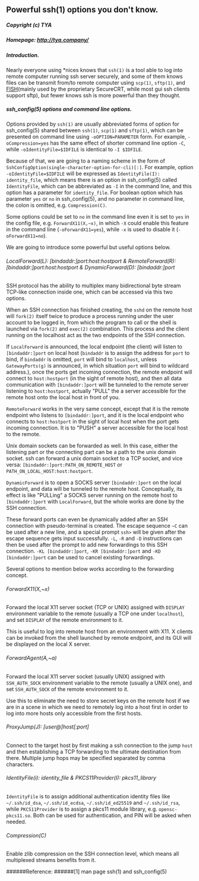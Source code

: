 ## Powerful ssh(1) options you don't know.
##### Copyright (c) TYA
##### Homepage: http://tya.company/

##### Introduction.

Nearly everyone using *nices knows that `ssh(1)` is a tool able to log into remote computer running ssh server securely, and some of them knows files can be transmit from/to remote computer using `scp(1)`, `sftp(1)`, and [FISH](https://en.wikipedia.org/wiki/Files_transferred_over_shell_protocol)(mainly used by the proprietary SecureCRT, while most gui ssh clients support sftp), but fewer knows ssh is more powerful than they thought.

##### ssh_config(5) options and command line options.

Options provided by `ssh(1)` are usually abbreviated forms of option for ssh_config(5) shared between `ssh(1)`, `scp(1)` and `sftp(1)`, which can be presented on command line using `-oOPTION=PARAMETER` form. For example, `-oCompression=yes` has the same effect of shorter command line option `-C`, while `-oIdentityFile=$IDFILE` is identical to `-I $IDFILE`.

Because of that, we are going to a naming scheme in the form of `SshConfigOption(single-character-option-for-cli)[:]`. For example, option `-oIdentityFile=$IDFILE` will be expressed as `IdentityFile(I): identity_file`, which means there is an option in ssh_config(5) called `IdentityFile`, which can be abbreviated as `-I` in the command line, and this option has a parameter for `identity_file`. For boolean option which has parameter `yes` or `no` in ssh_config(5), and no parameter in command line, the colon is omitted, e.g. `Compression(C)`. 

Some options could be set to `no` in the command line even it is set to `yes` in the config file, e.g. `ForwardX11(X,~x)`, in which `-X` could enable this feature in the command line (`-oForwardX11=yes`), while `-x` is used to disable it (`-oForwardX11=no`).

We are going to introduce some powerful but useful options below.

###### LocalForward(L): [bindaddr:]port:host:hostport & RemoteForward(R): [bindaddr:]port:host:hostport & DynamicForward(D): [bindaddr:]port

SSH protocol has the ability to multiplex many bidirectional byte stream TCP-like connection inside one, which can be accessed via this two options.

When an SSH connection has finished creating, the `sshd` on the remote host will `fork(2)` itself twice to produce a process running under the user account to be logged in, from which the program to call or the shell is launched via `fork(2)` and `exec(2)` combination. This process and the client running on the localhost act as the two endpoints of the SSH connection.

If `LocalForward` is announced, the local endpoint (the client) will listen to `[bindaddr:]port` on local host (`bindaddr` is to assign the address for `port` to bind, if `bindaddr` is omitted, `port` will bind to `localhost`, unless `GatewayPorts(g)` is announced, in which situation `port` will bind to wildcard address.), once the ports get incoming connection, the remote endpoint will connect to `host:hostport` (in the sight of remote host), and then all data communication with `[bindaddr:]port` will be tunneled to the remote server listening to `host:hostport`, actually "PULL" the a server accessible for the remote host onto the local host in front of you.

`RemoteForward` works in the very same concept, except that it is the remote endpoint who listens to `[bindaddr:]port`, and it is the local endpoint who connects to `host:hostport` in the sight of local host when the port gets incoming connection. It is to "PUSH" a server accessible for the local host to the remote.

Unix domain sockets can be forwarded as well. In this case, either the listening part or the connecting part can be a path to the unix domain socket. ssh can forward a unix domain socket to a TCP socket, and vice versa: `[bindaddr:]port:PATH_ON_REMOTE_HOST` or `PATH_ON_LOCAL_HOST:host:hostport`.

`DynamicForward` is to open a SOCKS server `[bindaddr:]port` on the local endpoint, and data will be tunneled to the remote host. Conceptually, its effect is like "PULLing" a SOCKS server running on the remote host to `[bindaddr:]port` with `LocalForward`, but the whole works are done by the SSH connection.

These forward ports can even be dynamically added after an SSH connection with pseudo-terminal is created. The escape sequence `~C` can be used after a new line, and a special prompt `ssh>` will be given after the escape sequence gets input successfully. `-L`, `-R` and `-D` instructions can then be used after the prompt to add new forwardings to this SSH connection. `-KL [bindaddr:]port`, `-KR [bindaddr:]port` and `-KD [bindaddr:]port` can be used to cancel existing forwardings.

Several options to mention below works according to the forwarding concept.

###### ForwardX11(X,~x)

Forward the local X11 server socket (TCP or UNIX) assigned with `DISPLAY` environment variable to the remote (usually a TCP one under `localhost`), and set `DISPLAY` of the remote environment to it.

This is useful to log into remote host from an environment with X11. X clients can be invoked from the shell launched by remote endpoint, and its GUI will be displayed on the local X server.

###### ForwardAgent(A,~a)

Forward the local X11 server socket (usually UNIX) assigned with `SSH_AUTH_SOCK` environment variable to the remote (usually a UNIX one), and set `SSH_AUTH_SOCK` of the remote environment to it.

Use this to eliminate the need to store secret keys on the remote host if we are in a scene in which we need to remotely log into a host first in order to log into more hosts only accessible from the first hosts.

###### ProxyJump(J): [user@]host[:port]

Connect to the target host by first making a ssh connection to the jump `host` and then establishing a TCP forwarding to the ultimate destination from there.  Multiple jump hops may be specified separated by comma characters.

###### IdentityFile(i): identity_file & PKCS11Provider(I): pkcs11_library

`IdentityFile` is to assign additional authentication identity files like `~/.ssh/id_dsa`, `~/.ssh/id_ecdsa`, `~/.ssh/id_ed25519` and `~/.ssh/id_rsa`, while `PKCS11Provider` is to assign a pkcs11 module library, e.g. `opensc-pkcs11.so`. Both can be used for authentication, and PIN will be asked when needed.

###### Compression(C)

Enable zlib compression on the SSH connection level, which means all multiplexed streams benefits from it.

######Reference: 
######[1] man page ssh(1) and ssh_config(5)
